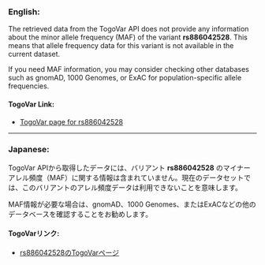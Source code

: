 ### English:
The retrieved data from the TogoVar API does not provide any information about the minor allele frequency (MAF) of the variant **rs886042528**. This means that allele frequency data for this variant is not available in the current dataset.

If you need MAF information, you may consider checking other databases such as gnomAD, 1000 Genomes, or ExAC for population-specific allele frequencies.

#### TogoVar Link:
- [TogoVar page for rs886042528](https://identifiers.org/dbsnp/rs886042528)

---

### Japanese:
TogoVar APIから取得したデータには、バリアント **rs886042528** のマイナーアレル頻度（MAF）に関する情報は含まれていません。現在のデータセットでは、このバリアントのアレル頻度データは利用できないことを意味します。

MAF情報が必要な場合は、gnomAD、1000 Genomes、またはExACなどの他のデータベースを確認することをお勧めします。

#### TogoVarリンク:
- [rs886042528のTogoVarページ](https://identifiers.org/dbsnp/rs886042528)